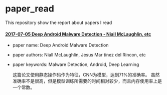 # paper_read

This repository show the report about papers I read


#### [2017-07-05 Deep Android Malware Detection - Niall McLaughlin, etc](https://github.com/aszhaoweiguo/paper_read/blob/master/papers/Deep_Android_Malware_Detection.md)
* paper name: Deep Android Malware Detection <br />
* paper authors: Niall McLaughlin, Jesus Mar tinez del Rincon, etc <br />
* paper keywords: Malware Detection, Android, Deep Learning <br />

	这篇论文使用静态操作码作为特征，CNN为模型，达到71%的准确率。
	虽然准确率不是很高，但是模型训练所需要的时间相对较少，而且内存使用率上是一个常数。
